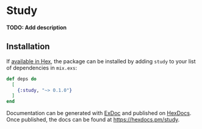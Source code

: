 # Study

**TODO: Add description**

## Installation

If [available in Hex](https://hex.pm/docs/publish), the package can be installed
by adding `study` to your list of dependencies in `mix.exs`:

```elixir
def deps do
  [
    {:study, "~> 0.1.0"}
  ]
end
```

Documentation can be generated with [ExDoc](https://github.com/elixir-lang/ex_doc)
and published on [HexDocs](https://hexdocs.pm). Once published, the docs can
be found at <https://hexdocs.pm/study>.

